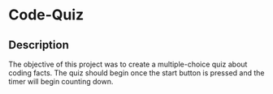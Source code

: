 # Code-Quiz

## Description

The objective of this project was to create a multiple-choice quiz about coding facts. The quiz should begin once the start button is pressed and the timer will begin counting down.


